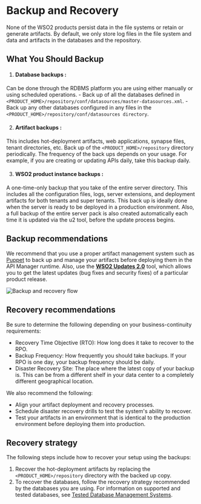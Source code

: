 # Backup and Recovery

None of the WSO2 products persist data in the file systems or retain or generate artifacts. By default, we only store log files in the file system and data and artifacts in the databases and the repository.

## What You Should Backup

1. #### Database backups :
Can be done through the RDBMS platform you are using either manually or using scheduled operations.
    - Back up of all the databases defined in `<PRODUCT_HOME>/repository/conf/datasources/master-datasources.xml`.
    - Back up any other databases configured in any files in the `<PRODUCT_HOME>/repository/conf/datasources directory`.

2. #### Artifact backups :
This includes hot-deployment artifacts, web applications, synapse files, tenant directories, etc. Back up of the `<PRODUCT_HOME>/repository` directory periodically. The frequency of the back ups depends on your usage. For example, if you are creating or updating APIs daily, take this backup daily.

3. #### WSO2 product instance backups :
A one-time-only backup that you take of the entire server directory. This includes all the configuration files, logs, server extensions, and deployment artifacts for both tenants and super tenants. This back up is ideally done when the server is ready to be deployed in a production environment.
Also, a full backup of the entire server pack is also created automatically each time it is updated via the u2 tool, before the update process begins.

## Backup recommendations

We recommend that you use a proper artifact management system such as [Puppet](https://puppet.com/) to back up and manage your artifacts before deploying them in the API Manager runtime. Also, use the [**WSO2 Updates 2.0**](https://updates.docs.wso2.com/en/latest/) tool, which allows you to get the latest updates (bug fixes and security fixes) of a particular product release.

![Backup and recovery flow]({{base_path}}/assets/img/integrate/admin-guide-configuration-mgmt.png)

## Recovery recommendations
Be sure to determine the following depending on your business-continuity requirements:

* Recovery Time Objective (RTO): How long does it take to recover to the RPO.
* Backup Frequency: How frequently you should take backups. If your RPO is one day, your backup frequency should be daily.
* Disaster Recovery Site: The place where the latest copy of your backup is. This can be from a different shelf in your data center to a completely different geographical location.

We also recommend the following:

* Align your artifact deployment and recovery processes.
* Schedule disaster recovery drills to test the system's ability to recover.
* Test your artifacts in an environment that is identical to the production environment before deploying them into production.

## Recovery strategy
The following steps include how to recover your setup using the backups:

1. Recover the hot-deployment artifacts by replacing the `<PRODUCT_HOME>/repository` directory with the backed up copy.
2. To recover the databases, follow the recovery strategy recommended by the databases you are using. For information on supported and tested databases, see [Tested Database Management Systems](https://wso2docs.atlassian.net/wiki/spaces/compatibility/pages/20578309/Tested+DBMSs).

